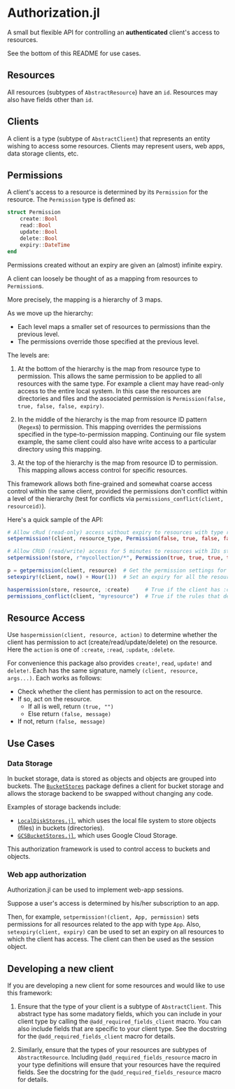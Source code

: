 # Authorization.jl

A small but flexible API for controlling an __authenticated__ client's access to resources.

See the bottom of this README for use cases.


## Resources

All resources (subtypes of `AbstractResource`) have an `id`.
Resources may also have fields other than `id`.


## Clients

A client is a type (subtype of `AbstractClient`) that represents an entity wishing to access some resources.
Clients may represent users, web apps, data storage clients, etc.


## Permissions

A client's access to a resource is determined by its `Permission` for the resource.
The `Permission` type is defined as:

```julia
struct Permission
    create::Bool
    read::Bool
    update::Bool
    delete::Bool
    expiry::DateTime
end
```

Permissions created without an expiry are given an (almost) infinite expiry.

A client can loosely be thought of as a mapping from resources to `Permission`s.

More precisely, the mapping is a hierarchy of 3 maps.

As we move up the hierarchy:
- Each level maps a smaller set of resources to permissions than the previous level.
- The permissions override those specified at the previous level.

The levels are:

1. At the bottom of the hierarchy is the map from resource type to permission.
   This allows the same permission to be applied to all resources with the same type.
   For example a client may have read-only access to the entire local system.
   In this case the resources are directories and files and the associated permission is `Permission(false, true, false, false, expiry)`.

2. In the middle of the hierarchy is the map from resource ID pattern (`Regex`s) to permission.
   This mapping overrides the permissions specified in the type-to-permission mapping.
   Continuing our file system example, the same client could also have write access to a particular directory using this mapping.

3. At the top of the hierarchy is the map from resource ID to permission.
   This mapping allows access control for specific resources.

This framework allows both fine-grained and somewhat coarse access control within the same client, provided the permissions don't conflict within a level of the hierarchy (test for conflicts via `permissions_conflict(client, resourceid)`).

Here's a quick sample of the API:

```julia
# Allow cRud (read-only) access without expiry to resources with type resource_type
setpermission!(client, resource_type, Permission(false, true, false, false))

# Allow CRUD (read/write) access for 5 minutes to resources with IDs starting with "mycollection/"
setpermission!(store, r"mycollection/*", Permission(true, true, true, true, now() + Minute(5)))

p = getpermission(client, resource)  # Get the permission settings for the specific resource
setexpiry!(client, now() + Hour(1))  # Set an expiry for all the resources that the client has access to

haspermission(store, resource, :create)     # True if the client has :create access to the resource
permissions_conflict(client, "myresource")  # True if the rules that define the client's access to the resource with ID "myresource" conflict
```


## Resource Access

Use `haspermission(client, resource, action)` to determine whether the client has permission to act (create/read/update/delete) on the resource.
Here the `action` is one of `:create`, `:read`, `:update`, `:delete`.

For convenience this package also provides `create!`, `read`, `update!` and `delete!`.
Each has the same signature, namely `(client, resource, args...)`.
Each works as follows:
- Check whether the client has permission to act on the resource.
- If so, act on the resource.
  - If all is well, return `(true, "")`
  - Else return `(false, message)`
- If not, return `(false, message)`


## Use Cases

### Data Storage

In bucket storage, data is stored as objects and objects are grouped into buckets.
The [`BucketStores`]() package defines a client for bucket storage and allows the storage backend to be swapped without changing any code.

Examples of storage backends include:
- [`LocalDiskStores.jl`](), which uses the local file system to store objects (files) in buckets (directories).
- [`GCSBucketStores.jl`](), which uses Google Cloud Storage.

This authorization framework is used to control access to buckets and objects.


### Web app authorization

Authorization.jl can be used to implement web-app sessions.

Suppose a user's access is determined by his/her subscription to an app. 

Then, for example, `setpermission!(client, App, permission)` sets permissions for all resources related to the app with type `App`.
Also, `setexpiry(client, expiry)` can be used to set an expiry on all resources to which the client has access.
The client can then be used as the session object.


## Developing a new client

If you are developing a new client for some resources and would like to use this framework:

1. Ensure that the type of your client is a subtype of `AbstractClient`.
   This abstract type has some madatory fields, which you can include in your client type by calling the `@add_required_fields_client` macro.
   You can also include fields that are specific to your client type.
   See the docstring for the `@add_required_fields_client` macro for details.

2. Similarly, ensure that the types of your resources are subtypes of `AbstractResource`.
   Including `@add_required_fields_resource` macro in your type definitions will ensure that your resources have the required fields.
   See the docstring for the `@add_required_fields_resource` macro for details.
